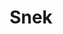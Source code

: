 ---
title: Snek
crosslinks:
- livven
- place
- Sneks
- unexpectedoverwatch
- gifs
- doggos
- MostBeautiful
- withrice
- gifsthatendtoosoon
- pcmasterrace
- placesnek
- snakes
- pics
- comedynecromancy
- ProgrammerHumor
- australia
- ferrets
- Vore
- FindTheSniper
---